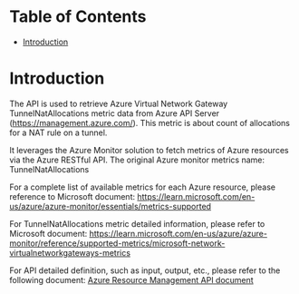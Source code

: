 # Table of Contents
- [Introduction](#introduction)


# Introduction <a name="introduction"></a>
The API is used to retrieve Azure Virtual Network Gateway TunnelNatAllocations metric data from Azure API Server (https://management.azure.com/). This metric is about count of allocations for a NAT rule on a tunnel.



It leverages the Azure Monitor solution to fetch metrics of Azure resources via the Azure RESTful API. The original Azure monitor metrics name: TunnelNatAllocations



For a complete list of available metrics for each Azure resource, please reference to Microsoft document: https://learn.microsoft.com/en-us/azure/azure-monitor/essentials/metrics-supported 

For TunnelNatAllocations metric detailed information, please refer to Microsoft document: https://learn.microsoft.com/en-us/azure/azure-monitor/reference/supported-metrics/microsoft-network-virtualnetworkgateways-metrics

For API detailed definition, such as input, output, etc., please refer to the following document:
[Azure Resource Management API document](https://learn.microsoft.com/en-us/rest/api/monitor/metrics/list?view=rest-monitor-2023-10-01&tabs=HTTP)